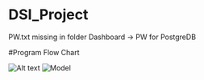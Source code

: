 # DSI_Project

PW.txt missing in folder Dashboard -> PW for PostgreDB

#Program Flow Chart

![Alt text](/diagram.png?raw=true "Program Flow Chart")
![Model](/model.png?raw=true "Model")

